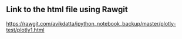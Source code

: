 ## Link to the html file using Rawgit

https://rawgit.com/avikdatta/ipython_notebook_backup/master/plotly-test/plotly1.html
